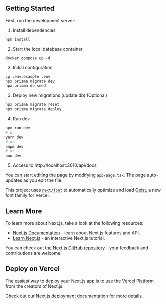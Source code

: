 ## Getting Started

First, run the development server:

1. Install dependencies

```bash
npm install
```

2. Start the local database container

```
docker compose up -d
```

3. Initial configuration

```bash
cp .env.example .env
npx prisma migrate dev
npx prisma db seed
```

3. Deploy new migrations (update db) (Optional)

```bash
npx prisma migrate reset
npx prisma migrate deploy
```

4. Run dev

```bash
npm run dev
# or
yarn dev
# or
pnpm dev
# or
bun dev
```

5. Access to
   http://localhost:3010/api/docs

You can start editing the page by modifying `app/page.tsx`. The page auto-updates as you edit the file.

This project uses [`next/font`](https://nextjs.org/docs/app/building-your-application/optimizing/fonts) to automatically optimize and load [Geist](https://vercel.com/font), a new font family for Vercel.

## Learn More

To learn more about Next.js, take a look at the following resources:

- [Next.js Documentation](https://nextjs.org/docs) - learn about Next.js features and API.
- [Learn Next.js](https://nextjs.org/learn) - an interactive Next.js tutorial.

You can check out [the Next.js GitHub repository](https://github.com/vercel/next.js) - your feedback and contributions are welcome!

## Deploy on Vercel

The easiest way to deploy your Next.js app is to use the [Vercel Platform](https://vercel.com/new?utm_medium=default-template&filter=next.js&utm_source=create-next-app&utm_campaign=create-next-app-readme) from the creators of Next.js.

Check out our [Next.js deployment documentation](https://nextjs.org/docs/app/building-your-application/deploying) for more details.
